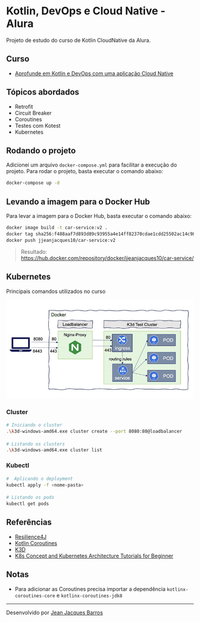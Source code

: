 # Kotlin, DevOps e Cloud Native - Alura

Projeto de estudo do curso de Kotlin CloudNative da Alura.

## Curso

- [Aprofunde em Kotlin e DevOps com uma aplicação Cloud Native](https://cursos.alura.com.br/formacao-cloud-native-kotlin)

## Tópicos abordados

- Retrofit
- Circuit Breaker
- Coroutines
- Testes com Kotest
- Kubernetes

## Rodando o projeto

Adicionei um arquivo `docker-compose.yml` para facilitar a execução do projeto. Para rodar o projeto, basta executar o
comando abaixo:

```bash
docker-compose up -d
```

## Levando a imagem para o Docker Hub

Para levar a imagem para o Docker Hub, basta executar o comando abaixo:

```bash
docker image build -t car-service:v2 .
docker tag sha256:f488aaf7d893d89c93955a4e14ff82370cdae1cdd25502ac14c982636db3fdbb jjeanjacques10/car-service:v2
docker push jjeanjacques10/car-service:v2
```

> Resultado: https://hub.docker.com/repository/docker/jjeanjacques10/car-service/

## Kubernetes

Principais comandos utilizados no curso

![Diagram](./Kubernets-diagram.png)

### Cluster

```bash
# Iniciando o cluster
.\k3d-windows-amd64.exe cluster create --port 8080:80@loadbalancer

# Listando os clusters
.\k3d-windows-amd64.exe cluster list
```

### Kubectl

```bash
#  Aplicando o deployment
kubectl apply -f <nome-pasta>

# Listando os pods
kubectl get pods
````

## Referências

- [Resilience4J](https://resilience4j.readme.io/docs)
- [Kotlin Coroutines](https://kotlinlang.org/docs/coroutines-basics.html)
- [K3D](https://k3d.io/v5.4.6/)
- [K8s Concept and Kubernetes Architecture Tutorials for Beginner](https://manoj777.medium.com/k8s-concept-and-and-kubernetes-architecture-tutorials-for-beginner-6b74c9b0da43)

## Notas

- Para adicionar as Coroutines precisa importar a dependência `kotlinx-coroutines-core` e `kotlinx-coroutines-jdk8`

---
Desenvolvido por [Jean Jacques Barros](https://github.com/jjeanjacques10)